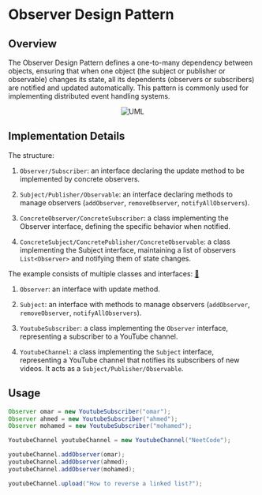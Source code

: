 # Observer Design Pattern

## Overview

The Observer Design Pattern defines a one-to-many dependency between objects, ensuring that when one object (the
subject or publisher or observable) changes its state, all its dependents (observers or subscribers) are notified and
updated automatically. This pattern is
commonly used for implementing distributed event handling systems.

<p align="center">
    <img src="https://github.com/omarhosny206/design-patterns/assets/58389695/946a52f9-8735-4b47-9618-d4b8052de1e1" alt="UML">
</p>

## Implementation Details

The structure:

1. `Observer/Subscriber`: an interface declaring the update method to be implemented by concrete observers.

2. `Subject/Publisher/Observable`: an interface declaring methods to manage
   observers (`addObserver`, `removeObserver`, `notifyAllObservers`).

3. `ConcreteObserver/ConcreteSubscriber`: a class implementing the Observer interface, defining the specific behavior
   when notified.

4. `ConcreteSubject/ConcretePublisher/ConcreteObservable`: a class implementing the Subject interface, maintaining a
   list of observers `List<Observer>` and notifying them of
   state changes.

The example consists of multiple classes and interfaces: [🔗](./)

1. `Observer`: an interface with update method.

2. `Subject`: an interface with methods to manage observers (`addObserver`, `removeObserver`, `notifyAllObservers`).

3. `YoutubeSubscriber`: a class implementing the `Observer` interface, representing a subscriber to a YouTube channel.

4. `YoutubeChannel`: a class implementing the `Subject` interface, representing a YouTube channel that notifies its
   subscribers of new videos. It acts as a `Subject/Publisher/Observable`.

## Usage

```java
Observer omar = new YoutubeSubscriber("omar");
Observer ahmed = new YoutubeSubscriber("ahmed");
Observer mohamed = new YoutubeSubscriber("mohamed");

YoutubeChannel youtubeChannel = new YoutubeChannel("NeetCode");

youtubeChannel.addObserver(omar);
youtubeChannel.addObserver(ahmed);
youtubeChannel.addObserver(mohamed);

youtubeChannel.upload("How to reverse a linked list?");
```
